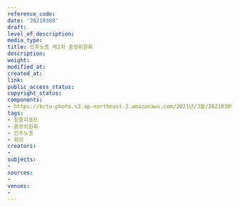 ```yaml
---
reference_code: 
date: '20210309'
draft: 
level_of_description: 
media_type: 
title: 민주노총 제1차 중앙위원회
description: 
weight: 
modified_at: 
created_at: 
link: 
public_access_status: 
copyright_status: 
components:
- https://kctu-photo.s3.ap-northeast-2.amazonaws.com/2021년/3월/20210309-민주노총+제1차+중앙위원회_청풍리조트_중앙위원회_민주노총_회의/_5D43424.jpg
tags:
- 청풍리조트
- 중앙위원회
- 민주노총
- 회의
creators:
- 
subjects:
- 
sources:
- 
venues:
- 
---
```

